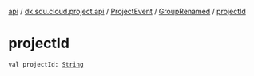 [api](../../../index.md) / [dk.sdu.cloud.project.api](../../index.md) / [ProjectEvent](../index.md) / [GroupRenamed](index.md) / [projectId](./project-id.md)

# projectId

`val projectId: `[`String`](https://kotlinlang.org/api/latest/jvm/stdlib/kotlin/-string/index.html)